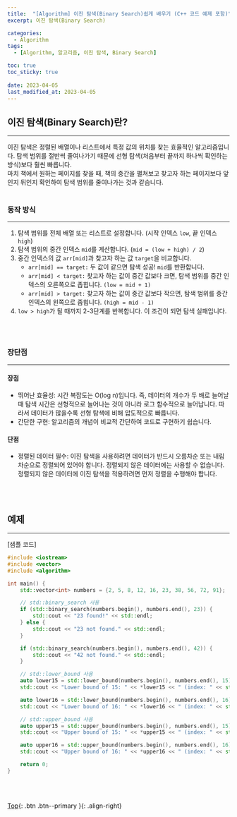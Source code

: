 ```yaml
---
title:  "[Algorithm] 이진 탐색(Binary Search)쉽게 배우기 (C++ 코드 예제 포함)"
excerpt: 이진 탐색(Binary Search)

categories:
  - Algorithm
tags:
  - [Algorithm, 알고리즘, 이진 탐색, Binary Search]

toc: true
toc_sticky: true
 
date: 2023-04-05
last_modified_at: 2023-04-05
---
```


## 이진 탐색(Binary Search)란?
---
이진 탐색은 정렬된 배열이나 리스트에서 특정 값의 위치를 찾는 효율적인 알고리즘입니다. 탐색 범위를 절반씩 줄여나가기 때문에 선형 탐색(처음부터 끝까지 하나씩 확인하는 방식)보다 훨씬 빠릅니다.<br>
마치 책에서 원하는 페이지를 찾을 때, 책의 중간을 펼쳐보고 찾고자 하는 페이지보다 앞인지 뒤인지 확인하여 탐색 범위를 줄여나가는 것과 같습니다.
<br><br>

### 동작 방식
---
1. 탐색 범위를 전체 배열 또는 리스트로 설정합니다. (시작 인덱스 ```low```, 끝 인덱스 ```high```)
2. 탐색 범위의 중간 인덱스 ```mid```를 계산합니다. (```mid = (low + high) / 2```)
3. 중간 인덱스의 값 ```arr[mid]```과 찾고자 하는 값 ```target```을 비교합니다.
   * ```arr[mid] == target:``` 두 값이 같으면 탐색 성공! ```mid```를 반환합니다.
   * ```arr[mid] < target:``` 찾고자 하는 값이 중간 값보다 크면, 탐색 범위를 중간 인덱스의 오른쪽으로 좁힙니다. ```(low = mid + 1)```
   * ```arr[mid] > target:``` 찾고자 하는 값이 중간 값보다 작으면, 탐색 범위를 중간 인덱스의 왼쪽으로 좁힙니다. ```(high = mid - 1)```
4. ```low > high```가 될 때까지 2-3단계를 반복합니다. 이 조건이 되면 탐색 실패입니다.

<br><br>

### 장단점
---

#### 장점
* 뛰어난 효율성: 시간 복잡도는 O(log n)입니다. 즉, 데이터의 개수가 두 배로 늘어날 때 탐색 시간은 선형적으로 늘어나는 것이 아니라 로그 함수적으로 늘어납니다. 따라서 데이터가 많을수록 선형 탐색에 비해 압도적으로 빠릅니다.
* 간단한 구현: 알고리즘의 개념이 비교적 간단하여 코드로 구현하기 쉽습니다.

#### 단점
* 정렬된 데이터 필수: 이진 탐색을 사용하려면 데이터가 반드시 오름차순 또는 내림차순으로 정렬되어 있어야 합니다. 정렬되지 않은 데이터에는 사용할 수 없습니다. 정렬되지 않은 데이터에 이진 탐색을 적용하려면 먼저 정렬을 수행해야 합니다.

<br><br>


## 예제
---

[샘플 코드]
```C++
#include <iostream>
#include <vector>
#include <algorithm>

int main() {
    std::vector<int> numbers = {2, 5, 8, 12, 16, 23, 38, 56, 72, 91};

    // std::binary_search 사용
    if (std::binary_search(numbers.begin(), numbers.end(), 23)) {
        std::cout << "23 found!" << std::endl;
    } else {
        std::cout << "23 not found." << std::endl;
    }

    if (std::binary_search(numbers.begin(), numbers.end(), 42)) {
        std::cout << "42 not found." << std::endl;
    }

    // std::lower_bound 사용
    auto lower15 = std::lower_bound(numbers.begin(), numbers.end(), 15);
    std::cout << "Lower bound of 15: " << *lower15 << " (index: " << std::distance(numbers.begin(), lower15) << ")" << std::endl; // 16 (index: 4)

    auto lower16 = std::lower_bound(numbers.begin(), numbers.end(), 16);
    std::cout << "Lower bound of 16: " << *lower16 << " (index: " << std::distance(numbers.begin(), lower16) << ")" << std::endl; // 16 (index: 4)

    // std::upper_bound 사용
    auto upper15 = std::upper_bound(numbers.begin(), numbers.end(), 15);
    std::cout << "Upper bound of 15: " << *upper15 << " (index: " << std::distance(numbers.begin(), upper15) << ")" << std::endl; // 16 (index: 4)

    auto upper16 = std::upper_bound(numbers.begin(), numbers.end(), 16);
    std::cout << "Upper bound of 16: " << *upper16 << " (index: " << std::distance(numbers.begin(), upper16) << ")" << std::endl; // 23 (index: 5)

    return 0;
}
```

<br><br>


[Top](#){: .btn .btn--primary }{: .align-right}